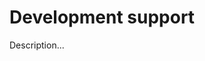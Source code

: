 <!-- ======================================================================
--- Search engine
title:          Development support
keywords:       development, support
description:    Development support in md-site-engine.
--- Menu system
order:          90
text:           Development support
hidden:         false
umbel:          false
--- Page properties
id:             
document:       
layout:         layout-2-left
$-left:         #side-menu
searchable:     true
--- Side menu
side-menu-root:     /documentation
side-menu-header:   Documentation
side-menu-top:      Introduction
side-menu-depth:    2
======================================================================= -->

# Development support

Description...
